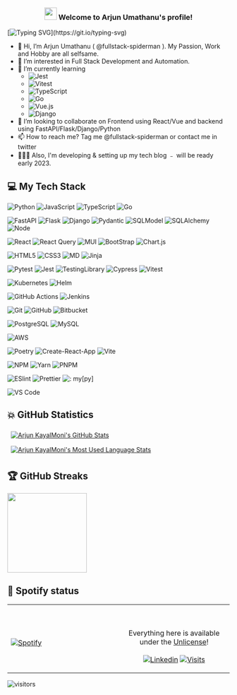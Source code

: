 <h3 align="center" color="#61dbfb">
  <img src="https://media.giphy.com/media/hvRJCLFzcasrR4ia7z/giphy.gif" width="28">
  Welcome to Arjun Umathanu's profile!
<!--   <img src="https://media.giphy.com/media/du3J3cXyzhj75IOgvA/giphy.gif" width="100> -->

</h3>

<p align="center">

[![Typing SVG](https://readme-typing-svg.herokuapp.com?font=Fira+Code&color=%23F72470&size=14&center=true&vCenter=true&multiline=true&width=900&height=100&lines=Full+Stack+Developer+with+5%2B+years++of+experience+in+development+and+overall+12%2B+years+of+experience+in+IT.;I+speak+Tamil%2C+Malayalam+%26+English+but+I+write+Python%2C+JavaScript+%26+Go.;My+favorites+are+React+and+FastAPI+stacks..)](https://git.io/typing-svg)

</p>

- 👋 Hi, I’m Arjun Umathanu ( @fullstack-spiderman ). My Passion, Work and Hobby are all selfsame.
- 👀 I’m interested in Full Stack Development and Automation.
- 🌱 I’m currently learning 
  - ![Jest](https://img.shields.io/badge/Jest-323330?style=for-the-badge&logo=Jest&logoColor=white) 
  - ![Vitest](https://img.shields.io/badge/Vitest-1e1e20?style=for-the-badge&logo=Vitest)
  - ![TypeScript](https://img.shields.io/badge/TypeScript-007ACC?style=for-the-badge&logo=typescript&logoColor=white)
  - ![Go](https://img.shields.io/badge/-Go-007D9C?logo=go&style=for-the-badge&logoColor=white)
  - ![Vue.js](https://img.shields.io/badge/-Vue-1A1A1A?style=for-the-badge&logo=vue.js)
  - ![Django](https://img.shields.io/badge/-django-0C4B33?logo=django&style=for-the-badge)
- 💞️ I’m looking to collaborate on Frontend using React/Vue and backend using FastAPI/Flask/Django/Python
- 📫 How to reach me? Tag me @fullstack-spiderman or contact me in twitter
- 👷🏽‍♂️ Also, I'm developing & setting up my tech blog ﹣ will be ready early 2023.

## 💻 My Tech Stack
![Python](https://img.shields.io/badge/Python-14354C?style=for-the-badge&logo=python&logoColor=white)
![JavaScript](https://img.shields.io/badge/-JavaScript-%23F7DF1C?style=for-the-badge&logo=javascript&logoColor=000000&labelColor=%23F7DF1C&color=%23FFCE5A)
![TypeScript](https://img.shields.io/badge/TypeScript-007ACC?style=for-the-badge&logo=typescript&logoColor=white)
![Go](https://img.shields.io/badge/-Go-007D9C?logo=go&style=for-the-badge&logoColor=white)

![FastAPI](https://img.shields.io/badge/FastAPI-26a699?style=for-the-badge&logo=fastapi&logoColor=white)
![Flask](https://img.shields.io/badge/-Flask-999?logo=flask&style=for-the-badge)
![Django](https://img.shields.io/badge/-django-0C4B33?logo=django&style=for-the-badge)
![Pydantic](https://img.shields.io/badge/pydantic-ed5487?style=for-the-badge&logo=python&logoColor=white)
![SQLModel](https://img.shields.io/badge/sqlmodel-e576c2?style=for-the-badge&logo=fastapi)
![SQLAlchemy](https://img.shields.io/badge/-SQLAlchemy-770000?logo=python&style=for-the-badge&logoColor=white)
![Node](https://img.shields.io/badge/Node.js-43853D?style=for-the-badge&&logo=node.js&logoColor=white)

![React](https://img.shields.io/badge/-React-%23282C34?style=for-the-badge&logo=react)
![React Query](https://img.shields.io/badge/ReactQuery-3e4349?style=for-the-badge&logo=reactquery&logoColor=#f59e0b)
![MUI](https://img.shields.io/badge/MUI-000?style=for-the-badge&logo=mui&logoColor=#0072E5)
![BootStrap](https://img.shields.io/badge/Bootstrap-563D7C?style=for-the-badge&logo=bootstrap&logoColor=white)
![Chart.js](https://img.shields.io/badge/-Chart.js-fff?logo=chart.js&style=for-the-badge)

![HTML5](https://img.shields.io/badge/-HTML5-%23E44D27?style=for-the-badge&logo=html5&logoColor=ffffff)
![CSS3](https://img.shields.io/badge/-CSS3-%231572B6?style=for-the-badge&&logo=css3)
![MD](https://img.shields.io/badge/Markdown-000000?style=for-the-badge&logo=markdown&logoColor=white)
![Jinja](https://img.shields.io/badge/-jinja-AA0000?logo=jinja&style=for-the-badge)

![Pytest](https://img.shields.io/badge/pytest-3e4349?style=for-the-badge&logo=pytest&logoColor=yellow)
![Jest](https://img.shields.io/badge/Jest-323330?style=for-the-badge&logo=Jest&logoColor=white)
![TestingLibrary](https://img.shields.io/badge/testing%20library-323330?style=for-the-badge&logo=testing-library&logoColor=red)
![Cypress](https://img.shields.io/badge/Cypress-EFFCF8?style=for-the-badge&logo=Cypress&logoColor=black)
![Vitest](https://img.shields.io/badge/Vitest-1e1e20?style=for-the-badge&logo=Vitest)

![Kubernetes](https://img.shields.io/badge/kubernetes-000?style=for-the-badge&logo=kubernetes&logoColor=#3371e3)
![Helm](https://img.shields.io/badge/helm-091C84?style=for-the-badge&logo=helm&logoColor=blue)

![GitHub Actions](https://img.shields.io/badge/-github%20actions-000?style=for-the-badge&logo=github-actions)
![Jenkins](https://img.shields.io/badge/-jenkins-fff?style=for-the-badge&logo=jenkins)

![Git](https://img.shields.io/badge/-Git-%23F05032?style=for-the-badge&logo=git&logoColor=%23ffffff)
![GitHub](https://img.shields.io/badge/-GitHub-grey?logo=github&style=for-the-badge&logoColor=black)
![Bitbucket](https://img.shields.io/badge/-Bitbucket-0052cc?logo=bitbucket&style=for-the-badge&logoColor=white)

![PostgreSQL](https://img.shields.io/badge/PostgreSQL-316192?style=for-the-badge&logo=postgresql&logoColor=white)
![MySQL](https://img.shields.io/badge/MySQL-00000F?style=for-the-badge&logo=mysql&logoColor=white)

![AWS](https://img.shields.io/badge/Amazon_AWS-232F3E?style=for-the-badge&logo=amazon-aws&logoColor=white)

![Poetry](https://img.shields.io/badge/poetry-000?style=for-the-badge&logo=poetry&logoColor=#0072E5)
![Create-React-App](https://img.shields.io/badge/-CRA-303846?style=for-the-badge&logo=create-react-app&logoColor=297D69)
![Vite](https://img.shields.io/badge/-VITE-1E1E20?style=for-the-badge&logo=vite)

![NPM](https://img.shields.io/badge/npm-000?style=for-the-badge&logo=npm&logoColor=#0072E5)
![Yarn](https://img.shields.io/badge/yarn-fff?style=for-the-badge&logo=yarn&logoColor=#0072E5)
![PNPM](https://img.shields.io/badge/-PNPM-242526?style=for-the-badge&logo=pnpm)

![ESlint](https://img.shields.io/badge/-ESLint-%234B32C3?style=for-the-badge&logo=eslint)
![Prettier](https://img.shields.io/badge/-prettier-1A2B34?logo=prettier&style=for-the-badge)
![: my[py]](https://img.shields.io/badge/-mypy-2A5ADF?logo=python&style=for-the-badge&logoColor=white)

![VS Code](https://img.shields.io/badge/-VSCode-2C2C31?style=for-the-badge&logo=visual-studio-code&logoColor=blue)

## 💥 GitHub Statistics
<!---
fullstack-spiderman/fullstack-spiderman is a ✨ special ✨ repository because its `README.md` (this file) appears on your GitHub profile.
You can click the Preview link to take a look at your changes. # 24292F , 081E3C
--->

<a href="https://github.com/fullstack-spiderman">
<!--   <img align="center" style="margin:0.5rem" src="https://github-readme-stats.vercel.app/api?username=fullstack-spiderman&show_icons=true&line_height=27&count_private=true&title_color=5FDAFA&text_color=c9cacc&icon_color=F7AF00&bg_color=161B22" alt="Arjun KayalMoni's GitHub Stats" />
</a>

<a href="https://github.com/fullstack-spiderman">
  <img align="center" style="margin:0.5rem" src="https://github-readme-stats.vercel.app/api/top-langs/?username=fullstack-spiderman&hide=html,css&title_color=5FDAFA&text_color=c9cacc&icon_color=F7AF00&bg_color=161B22" alt="Arjun KayalMoni's Most Used Language Stats" />
</a> -->
    <img align="center" style="margin:0.5rem" src="https://github-readme-stats.vercel.app/api?username=fullstack-spiderman&theme=react&show_icons=true&line_height=27&count_private=true&title_color=5FDAFA&text_color=c9cacc&icon_color=F7AF00&bg_color=161B22" alt="Arjun KayalMoni's GitHub Stats" />
</a>

<a href="https://github.com/fullstack-spiderman">
  <img align="center" style="margin:0.5rem" src="https://github-readme-stats.vercel.app/api/top-langs/?username=fullstack-spiderman&theme=react&hide=html,css&title_color=5FDAFA&text_color=c9cacc&icon_color=F7AF00&bg_color=161B22" alt="Arjun KayalMoni's Most Used Language Stats" />
</a>

## 🏆 GitHub Streaks

<img height="180em" src="https://github-readme-streak-stats.herokuapp.com?user=fullstack-spiderman&theme=react&hide_border=false&date_format=M%20j%5B%2C%20Y%5D&background=161B22" />

<!-- [![Readme Card](https://github-readme-stats.vercel.app/api/pin/?username=fullstack-spiderman&theme=react&repo=fullstack-spiderman&show_owner=true)](https://github.com/fullstack-spiderman/fullstack-spiderman) -->


<!--
<details>

  [![Arjun KayalMoni's wakatime stats](https://github-readme-stats.vercel.app/api/wakatime?username=fullstack-spiderman&theme=react)](https://github.com/fullstack-spiderman/github-readme-stats)

</details> -->
<!-- -->
## 🎵 Spotify status
<table width="100%">
  <tr>
  <td width="50%">

  &nbsp; <br> [![Spotify](https://novatorem.vercel.app/api/spotify)](https://open.spotify.com/user/31gt2sb46xptk4eg3mppuy2mmtvy)

  </td>
  <td width="50%">

  <br><p align="center">Everything here is available under the [Unlicense](https://choosealicense.com/licenses/unlicense/)!<br><br>
  [![Linkedin](https://img.shields.io/badge/linked-in-369?style=flat-square&logo=linkedin&logoColor=white&color=blue)](https://www.linkedin.com/in/arjun-umathanu/)
  [![Visits](https://komarev.com/ghpvc/?username=fullstack-spiderman&logo=GitHub&label=github%20visits&color=336699&logoColor=white&style=flat-square)](https://github.com/fullstack-spiderman)
  </p>
  </td>

</table>

<!-- <details>
<summary><b>☄️ Github Streaks</b></summary>

<br />
<img height="180em" src="https://github-readme-streak-stats.herokuapp.com?user=fullstack-spiderman&theme=react&hide_border=true&date_format=M%20j%5B%2C%20Y%5D&background=161B22" />
</details> -->


  ![visitors](https://visitor-badge.laobi.icu/badge?page_id=fullstack-spiderman.fullstack-spiderman)

